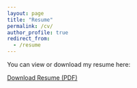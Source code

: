 ```yaml
---
layout: page
title: "Resume"
permalink: /cv/
author_profile: true
redirect_from:
  - /resume
---
```


<p>You can view or download my resume here:</p>

<a href="{{ site.baseurl }}/files/Daniel_Coulson_resume.pdf" target="_blank">Download Resume (PDF)</a>

